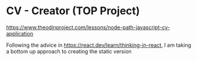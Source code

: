 # CV - Creator (TOP Project)

<https://www.theodinproject.com/lessons/node-path-javascript-cv-application>

Following the advice in <https://react.dev/learn/thinking-in-react>, I am taking a bottom up approach to creating the static version
